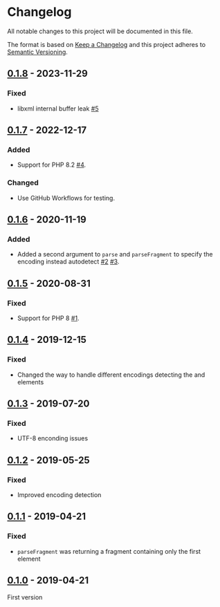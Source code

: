 # Changelog
All notable changes to this project will be documented in this file.

The format is based on [Keep a Changelog](http://keepachangelog.com/)
and this project adheres to [Semantic Versioning](http://semver.org/).

## [0.1.8] - 2023-11-29
### Fixed
- libxml internal buffer leak [#5]

## [0.1.7] - 2022-12-17
### Added
- Support for PHP 8.2 [#4].

### Changed
- Use GitHub Workflows for testing.

## [0.1.6] - 2020-11-19
### Added
- Added a second argument to `parse` and `parseFragment` to specify the encoding instead autodetect [#2] [#3].

## [0.1.5] - 2020-08-31
### Fixed
- Support for PHP 8 [#1].

## [0.1.4] - 2019-12-15
### Fixed
- Changed the way to handle different encodings detecting the <meta charset> and <meta http-equiv> elements

## [0.1.3] - 2019-07-20
### Fixed
- UTF-8 enconding issues

## [0.1.2] - 2019-05-25
### Fixed
- Improved encoding detection

## [0.1.1] - 2019-04-21
### Fixed
- `parseFragment` was returning a fragment containing only the first element

## [0.1.0] - 2019-04-21
First version

[#1]: https://github.com/oscarotero/html-parser/issues/1
[#2]: https://github.com/oscarotero/html-parser/issues/2
[#3]: https://github.com/oscarotero/html-parser/issues/3
[#4]: https://github.com/oscarotero/html-parser/issues/4
[#5]: https://github.com/oscarotero/html-parser/issues/5

[0.1.8]: https://github.com/oscarotero/html-parser/compare/v0.1.7...v0.1.8
[0.1.7]: https://github.com/oscarotero/html-parser/compare/v0.1.6...v0.1.7
[0.1.6]: https://github.com/oscarotero/html-parser/compare/v0.1.5...v0.1.6
[0.1.5]: https://github.com/oscarotero/html-parser/compare/v0.1.4...v0.1.5
[0.1.4]: https://github.com/oscarotero/html-parser/compare/v0.1.3...v0.1.4
[0.1.3]: https://github.com/oscarotero/html-parser/compare/v0.1.2...v0.1.3
[0.1.2]: https://github.com/oscarotero/html-parser/compare/v0.1.1...v0.1.2
[0.1.1]: https://github.com/oscarotero/html-parser/compare/v0.1.0...v0.1.1
[0.1.0]: https://github.com/oscarotero/html-parser/releases/tag/v0.1.0
